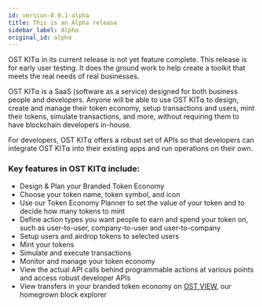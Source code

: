 ```yaml
---
id: version-0.9.1-alpha
title: This is an Alpha release
sidebar_label: Alpha
original_id: alpha
---
```


OST KIT⍺ in its current release is not yet feature complete. This release is for early user testing. It does the ground work to help create a toolkit that meets the real needs of real businesses.

OST KIT⍺ is a SaaS (software as a service) designed for both business people and developers. Anyone will be able to use OST KIT⍺ to design, create and manage their token economy, setup transactions and users, mint their tokens, simulate transactions, and more, without requiring them to have blockchain developers in-house.

For developers, OST KIT⍺ offers a robust set of APIs so that developers can integrate OST KIT⍺ into their existing apps and run operations on their own.

### Key features in OST KIT⍺ include:
* Design & Plan your Branded Token Economy 
* Choose your token name, token symbol, and icon
* Use our Token Economy Planner to set the value of your token and to decide how many tokens to mint
* Define action types you want people to earn and spend your token on, such as user-to-user, company-to-user and user-to-company
* Setup users and airdrop tokens to selected users
* Mint your tokens
* Simulate and execute transactions 
* Monitor and manage your token economy
* View the actual API calls behind programmable actions at various points and access robust developer APIs
* View transfers in your branded token economy on [<u>OST VIEW</u>](http://view.ost.com/), our homegrown block explorer



